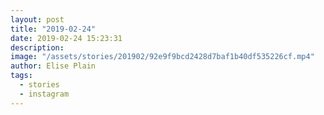 ```yaml
---
layout: post
title: "2019-02-24"
date: 2019-02-24 15:23:31
description: 
image: "/assets/stories/201902/92e9f9bcd2428d7baf1b40df535226cf.mp4"
author: Elise Plain
tags: 
  - stories
  - instagram
---
```



<p></p>
